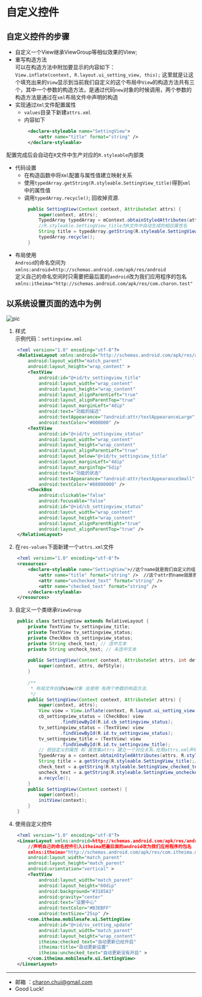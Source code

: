 自定义控件
===

自定义控件的步骤
---
- 自定义一个View继承ViewGroup等相似效果的View;  
- 重写构造方法   
可以在构造方法中附加要显示的内容如下：     
`View.inflate(context, R.layout.ui_setting_view, this);`
这里就是让这个填充出来的`View`显示到当前我们自定义的这个布局中`View`的构造方法共有三个，其中一个参数的构造方法，是通过代码`new`对象的时候调用，两个参数的构造方法是通过在`xml`布局文件中声明的构造     
- 实现通过`Xml`文件配置属性
    - `values`目录下新建`attrs.xml`
    - 内容如下
```xml
        <declare-styleable name="SettingView">
            <attr name="title" format="string" />
        </declare-styleable>
```
配置完成后会自动在`R`文件中生产对应的`R.styleable`内部类
- 代码设置
    - 在构造函数中将`Xml`配置与属性值建立映射关系
    - 使用`typedArray.getString(R.styleable.SettingView_title)`得到`xml`中的属性值
    - 调用`typedArray.recycle()`; 回收掉资源.
```java
        public SettingView(Context context, AttributeSet attrs) {
        	super(context, attrs);
        	TypedArray typedArray = mContext.obtainStyledAttributes(attrs, R.styleable.SettingView);
        	//R.styleable.SettingView_title为R文件中自动生成的相应属性名
        	String title = typedArray.getString(R.styleable.SettingView_title);
        	typedArray.recycle();
        }
```
- 布局使用  
    `Android`的命名空间为`xmlns:android=http://schemas.android.com/apk/res/android`   
定义自己的命名空间时只需要把最后面的`android`改为我们应用程序的包名
`xmlns:itheima="http://schemas.android.com/apk/res/com.charon.test"`

以系统设置页面的选中为例
---
![pic](https://github.com/CharonChui/AndroidNote/blob/master/Pic/custom_widget.jpg)
 
1. 样式   
示例代码：`settingview.xml`
```xml
    <?xml version="1.0" encoding="utf-8"?>
    <RelativeLayout xmlns:android="http://schemas.android.com/apk/res/android"
        android:layout_width="match_parent"
        android:layout_height="wrap_content" >
        <TextView
            android:id="@+id/tv_settingview_title"
            android:layout_width="wrap_content"
            android:layout_height="wrap_content"
            android:layout_alignParentLeft="true"
            android:layout_alignParentTop="true"
            android:layout_marginLeft="4dip"
            android:text="功能的描述"
            android:textAppearance="?android:attr/textAppearanceLarge"
            android:textColor="#000000" />
        <TextView
            android:id="@+id/tv_settingview_status"
            android:layout_width="wrap_content"
            android:layout_height="wrap_content"
            android:layout_alignParentLeft="true"
            android:layout_below="@+id/tv_settingview_title"
            android:layout_marginLeft="4dip"
            android:layout_marginTop="5dip"
            android:text="功能的状态"
            android:textAppearance="?android:attr/textAppearanceSmall"
            android:textColor="#88000000" />
        <CheckBox
            android:clickable="false"
            android:focusable="false"
            android:id="@+id/cb_settingview_status"
            android:layout_width="wrap_content"
            android:layout_height="wrap_content"
            android:layout_alignParentRight="true"
            android:layout_alignParentTop="true" />
    </RelativeLayout>
```
2. 在`res-values`下面新建一个`attrs.xml`文件
```xml
    <?xml version="1.0" encoding="utf-8"?>
    <resources>
        <declare-styleable name="SettingView">//这个name就是我们自定义的组合控件的名字
            <attr name="title" format="string" />  //这个attr的name就是我们要在xml文件中直接使用的属性format是指这个属性的值是什么类型的
            <attr name="unchecked_text" format="string" />
            <attr name="checked_text" format="string" />
        </declare-styleable>
    </resources>
```
3. 自定义一个类继承`ViewGroup`
```java
    public class SettingView extends RelativeLayout {
        private TextView tv_settingview_title;
        private TextView tv_settingview_status;
        private CheckBox cb_settingview_status;
        private String check_text; // 选中文本
        private String uncheck_text; // 未选中文本
    
        public SettingView(Context context, AttributeSet attrs, int defStyle) {
            super(context, attrs, defStyle);
        }
    
        /**
         * 布局文件创建view对象 会使用 有两个参数的构造方法.
         */
        public SettingView(Context context, AttributeSet attrs) {
            super(context, attrs);
            View view = View.inflate(context, R.layout.ui_setting_view, this);//inflate之后直接指定了父元素就是this，所以这句代码一执行就会在Relativelayout中显示出来这个样式
            cb_settingview_status = (CheckBox) view
                    .findViewById(R.id.cb_settingview_status);
            tv_settingview_status = (TextView) view
                    .findViewById(R.id.tv_settingview_status);
            tv_settingview_title = (TextView) view
                    .findViewById(R.id.tv_settingview_title);
            // 把自定义的属性 和 属性集attrs 建立一个对应关系.在用attrs.xml声明了之后会在R文件中生成一个R.styleable.SettingView这是一个int型的数组，数组中是我们在attrs中声明的三个attr属性
            TypedArray a = context.obtainStyledAttributes(attrs, R.styleable.SettingView);
            String title = a.getString(R.styleable.SettingView_title);//这个R.styleable.SettingView_title就是我们在attrs中定义的title
            check_text = a.getString(R.styleable.SettingView_checked_text);
            uncheck_text = a.getString(R.styleable.SettingView_unchecked_text);
            a.recycle();
        }
        public SettingView(Context context) {
            super(context);
            initView(context);
        }
    }
```
4. 使用自定义控件    
```xml
    <?xml version="1.0" encoding="utf-8"?>
    <LinearLayout xmlns:android=http://schemas.android.com/apk/res/android
        //声明自己的命名控件引入itheima把最后面的android改为我们应用程序的包名
        xmlns:itheima="http://schemas.android.com/apk/res/com.itheima.mobilesafe"
        android:layout_width="match_parent"
        android:layout_height="match_parent"
        android:orientation="vertical" >
        <TextView
            android:layout_width="match_parent"
            android:layout_height="60dip"
            android:background="#3185A3"
            android:gravity="center"
            android:text="设置中心"
            android:textColor="#B3EBFF"
            android:textSize="25sp" />
        <com.itheima.mobilesafe.ui.SettingView
            android:id="@+id/sv_setting_update"
            android:layout_width="match_parent"
            android:layout_height="wrap_content"
            itheima:checked_text="自动更新已经开启"
            itheima:title="自动更新设置"
            itheima:unchecked_text="自动更新没有开启" >
        </com.itheima.mobilesafe.ui.SettingView>
    </LinearLayout>
```

------------------------------------------
- 邮箱 ：charon.chui@gmail.com  
- Good Luck! 
